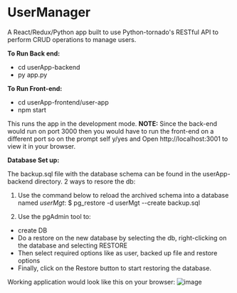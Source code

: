 # UserManager
A React/Redux/Python app built to use Python-tornado's RESTful API to perform CRUD operations to manage users.


**To Run Back end:**
- cd userApp-backend
- py app.py

**To Run Front-end:**
- cd userApp-frontend/user-app
- npm start

This runs the app in the development mode. 
**NOTE:** 
Since the back-end would run on port 3000 then you would have to run the front-end on a different port so on the prompt self y/yes and Open http://localhost:3001 to view it in your browser.

**Database Set up:**

The backup.sql file with the database schema can be found in the userApp-backend directory. 2 ways to resore the db:

1. Use the command below to reload the archived schema into a database named _userMgt_: $ pg_restore -d userMgt --create backup.sql

2. Use the pgAdmin tool to: 
  - create DB 
  - Do a restore on the new database by selecting the db, right-clicking on the database and selecting RESTORE
  - Then select required options like as user, backed up file and restore options
  - Finally, click on the Restore button to start restoring the database.


Working application would look like this on your browser:
![image](https://user-images.githubusercontent.com/23152855/164946205-246bc209-3f6e-4bb0-aa13-96f49a2d9033.png)
